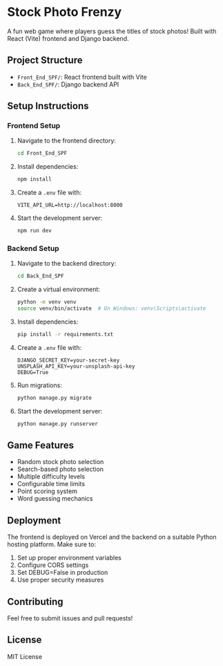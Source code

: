 # Stock Photo Frenzy

A fun web game where players guess the titles of stock photos! Built with React (Vite) frontend and Django backend.

## Project Structure

- `Front_End_SPF/`: React frontend built with Vite
- `Back_End_SPF/`: Django backend API

## Setup Instructions

### Frontend Setup

1. Navigate to the frontend directory:
   ```bash
   cd Front_End_SPF
   ```

2. Install dependencies:
   ```bash
   npm install
   ```

3. Create a `.env` file with:
   ```
   VITE_API_URL=http://localhost:8000
   ```

4. Start the development server:
   ```bash
   npm run dev
   ```

### Backend Setup

1. Navigate to the backend directory:
   ```bash
   cd Back_End_SPF
   ```

2. Create a virtual environment:
   ```bash
   python -m venv venv
   source venv/bin/activate  # On Windows: venv\Scripts\activate
   ```

3. Install dependencies:
   ```bash
   pip install -r requirements.txt
   ```

4. Create a `.env` file with:
   ```
   DJANGO_SECRET_KEY=your-secret-key
   UNSPLASH_API_KEY=your-unsplash-api-key
   DEBUG=True
   ```

5. Run migrations:
   ```bash
   python manage.py migrate
   ```

6. Start the development server:
   ```bash
   python manage.py runserver
   ```

## Game Features

- Random stock photo selection
- Search-based photo selection
- Multiple difficulty levels
- Configurable time limits
- Point scoring system
- Word guessing mechanics

## Deployment

The frontend is deployed on Vercel and the backend on a suitable Python hosting platform. Make sure to:

1. Set up proper environment variables
2. Configure CORS settings
3. Set DEBUG=False in production
4. Use proper security measures

## Contributing

Feel free to submit issues and pull requests!

## License

MIT License